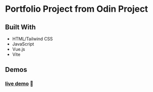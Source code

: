 # Portfolio Project from Odin Project

## Built With

-   HTML/Tailwind CSS
-   JavaScript
-   Vue.js
-   Vite

## Demos

### [live demo](https://bookkeeper33.vercel.app/) :ramen:
